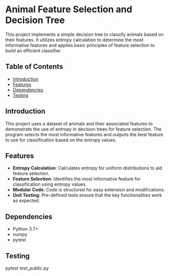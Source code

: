 # Animal Feature Selection and Decision Tree

This project implements a simple decision tree to classify animals based on their features. It utilizes entropy calculation to determine the most informative features and applies basic principles of feature selection to build an efficient classifier.

## Table of Contents
- [Introduction](#introduction)
- [Features](#features)
- [Dependencies](#dependencies)
- [Testing](#testing)

## Introduction
This project uses a dataset of animals and their associated features to demonstrate the use of entropy in decision trees for feature selection. The program selects the most informative features and outputs the best feature to use for classification based on the entropy values.

## Features
- **Entropy Calculation**: Calculates entropy for uniform distributions to aid feature selection.
- **Feature Selection**: Identifies the most informative feature for classification using entropy values.
- **Modular Code**: Code is structured for easy extension and modifications.
- **Unit Testing**: Pre-defined tests ensure that the key functionalities work as expected.

## Dependencies
- Python 3.7+
- numpy
- pytest

## Testing
pytest test_public.py

